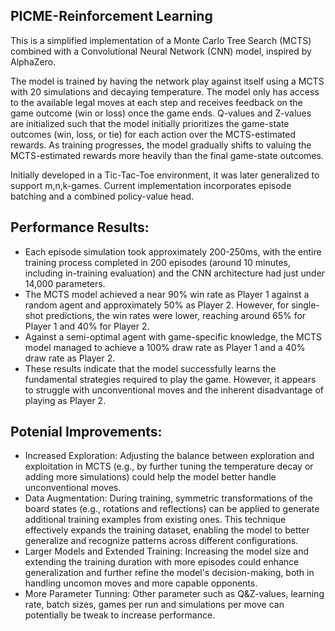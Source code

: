 ## PICME-Reinforcement Learning
This is a simplified implementation of a Monte Carlo Tree Search (MCTS) combined with a Convolutional Neural Network (CNN) model, inspired by AlphaZero. 

The model is trained by having the network play against itself using a MCTS with 20 simulations and decaying temperature.
The model only has access to the available legal moves at each step and receives feedback on the game outcome (win or loss) once the game ends.
Q-values and Z-values are initialized such that the model initially prioritizes the game-state outcomes (win, loss, or tie) for each action over the MCTS-estimated rewards. As training progresses, the model gradually shifts to valuing the MCTS-estimated rewards more heavily than the final game-state outcomes.

Initially developed in a Tic-Tac-Toe environment, it was later generalized to support m,n,k-games. Current implementation incorporates episode batching and a combined policy-value head. 


##  Performance Results:

+  Each episode simulation took approximately 200-250ms, with the entire training process completed in 200 episodes (around 10 minutes, including in-training evaluation) and the CNN architecture had just under 14,000 parameters.
+  The MCTS model achieved a near 90% win rate as Player 1 against a random agent and approximately 50% as Player 2. However, for single-shot predictions, the win rates were lower, reaching around 65% for Player 1 and 40% for Player 2.
+  Against a semi-optimal agent with game-specific knowledge, the MCTS model managed to achieve a 100% draw rate as Player 1 and a 40% draw rate as Player 2.
+  These results indicate that the model successfully learns the fundamental strategies required to play the game. However, it appears to struggle with unconventional moves and the inherent disadvantage of playing as Player 2.

## Potenial Improvements:

+  Increased Exploration: Adjusting the balance between exploration and exploitation in MCTS (e.g., by further tuning the temperature decay or adding more simulations) could help the model better handle unconventional moves.
+  Data Augmentation: During training, symmetric transformations of the board states (e.g., rotations and reflections) can be applied to generate additional training examples from existing ones. This technique effectively expands the training dataset, enabling the model to better generalize and recognize patterns across different configurations.
+  Larger Models and Extended Training: Increasing the model size and extending the training duration with more episodes could enhance generalization and further refine the model's decision-making, both in handling uncomon moves and more capable opponents.
+  More Parameter Tunning: Other parameter such as Q&Z-values, learning rate, batch sizes, games per run and simulations per move can potentially be tweak to increase performance.
